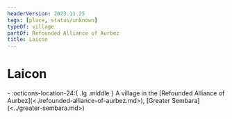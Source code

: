 ```yaml
---
headerVersion: 2023.11.25
tags: [place, status/unknown]
typeOf: village
partOf: Refounded Alliance of Aurbez
title: Laicon
---
```

# Laicon
<div class="grid cards ext-narrow-margin ext-one-column" markdown>
-    :octicons-location-24:{ .lg .middle } A village in the [Refounded Alliance of Aurbez](<./refounded-alliance-of-aurbez.md>), [Greater Sembara](<../greater-sembara.md>)  
</div>


